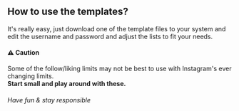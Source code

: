 ## How to use the templates?

It's really easy, just download one of the template files to your system and edit the username and password and adjust the lists to fit your needs. 

#### ⚠️ Caution 
Some of the follow/liking limits may not be best to use with Instagram's ever changing limits.    
**Start small and play around with these.**

###### Have fun & stay responsible
